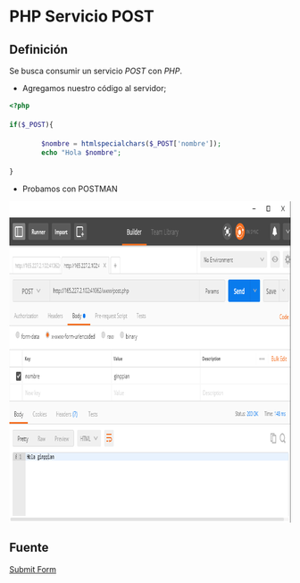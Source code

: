 PHP Servicio POST
=================

## Definición

<p align="justify">
	Se busca consumir un servicio <i>POST</i> con <i>PHP</i>.
</p>


* Agregamos nuestro código al servidor;

```php
<?php

if($_POST){

        $nombre = htmlspecialchars($_POST['nombre']);
        echo "Hola $nombre";

}
```

* Probamos con POSTMAN

<p align="center">
	<img src="https://github.com/ginppian/PHP-Servicio_POST/blob/master/imgs/img1.png" width="884" height="575">
</p>


## Fuente

<a href="https://www.youtube.com/watch?v=T8JM7p87NS8">Submit Form</a>

